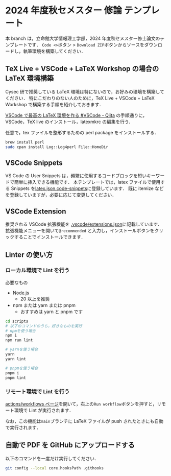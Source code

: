 # 2024 年度秋セメスター 修論 テンプレート

本 branch は，立命館大学情報理工学部，2024 年度秋セメスター修士論文のテンプレートです．
`Code <>`ボタン > `Download ZIP`ボタンからソースをダウンロードし，執筆環境を構築してください．

## TeX Live + VSCode + LaTeX Workshop の場合の LaTeX 環境構築

Cysec 研で推奨している LaTeX 環境は特にないので，お好みの環境を構築してください．
特にこだわりのない人のために，TeX Live + VSCode + LaTeX Workshop で構築する手順を紹介しておきます．

[VSCode で最高の LaTeX 環境を作る #VSCode - Qiita](https://qiita.com/rainbartown/items/d7718f12d71e688f3573#%E5%BF%85%E8%A6%81%E3%81%AA%E3%83%84%E3%83%BC%E3%83%AB%E3%81%AE%E3%82%A4%E3%83%B3%E3%82%B9%E3%83%88%E3%83%BC%E3%83%AB)
の手順通りに，VSCode，TeX live のインストール，latexmkrc の編集を行う．

任意で，tex ファイルを整形するための perl package をインストールする．

```bash
brew install perl
sudo cpan install Log::Log4perl File::HomeDir
```

## VSCode Snippets

VS Code の User Snippets は，頻繁に使用するコードブロックを短いキーワードで簡単に挿入できる機能です．
本テンプレートでは，latex ファイルで使用する Snippets を[latex.json.code-snippets](./.vscode/latex.json.code-snippets)に登録しています．
既に itemize などを登録していますが，必要に応じて変更してください．

## VSCode Extension

推奨される VSCode 拡張機能を [.vscode/extensions.json](./.vscode/extensions.json)に記載しています．
拡張機能メニューを開いて`@recommended` と入力し，インストールボタンをクリックすることでインストールできます．

## Linter の使い方

### ローカル環境で Lint を行う

必要なもの

- Node.js
  - 20 以上を推奨
- npm または yarn または pnpm
  - おすすめは yarn と pnpm です

```bash
cd scripts
# 以下のコマンドのうち，好きなものを実行
# npmを使う場合
npm i
npm run lint

# yarnを使う場合
yarn
yarn lint

# pnpmを使う場合
pnpm i
pnpm lint
```

### リモート環境で Lint を行う

[actions/workflows ページ](./actions/workflows/lint.yaml)を開いて，右上の`Run workflow`ボタンを押すと，リモート環境で Lint が実行されます．

なお，この機能は`main`ブランチに LaTeX ファイルが push されたときにも自動で実行されます．

## 自動で PDF を GitHub にアップロードする

以下のコマンドを一度だけ実行してください．

```bash
git config --local core.hooksPath .githooks
```
